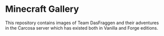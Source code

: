 # Minecraft Gallery
This repository contains images of Team DasFraggen and their adventures in the
Carcosa server which has existed both in Vanilla and Forge editions.
